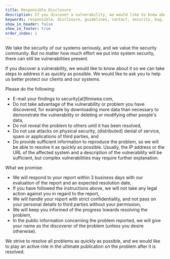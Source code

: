 ```yaml
---
title: Responsible Disclosure
description: If you discover a vulnerability, we would like to know about it so we can take steps to address it as quickly as possible. We would like to ask you to help us better protect our clients and our systems.
keywords: responsible, disclosure, guidelines, contact, security, bug, bounty, report, finnwea
show_in_header: false
show_in_footer: true
order_index: 1
---
```


We take the security of our systems seriously, and we value the security community. But no matter how much effort we put into system security, there can still be vulnerabilities present.

If you discover a vulnerability, we would like to know about it so we can take steps to address it as quickly as possible. We would like to ask you to help us better protect our clients and our systems.

Please do the following:
* E-mail your findings to security[at]finnwea.com,
* Do not take advantage of the vulnerability or problem you have discovered, for example by downloading more data than necessary to demonstrate the vulnerability or deleting or modifying other people's data,
* Do not reveal the problem to others until it has been resolved,
* Do not use attacks on physical security, (distributed) denial of service, spam or applications of third parties, and
* Do provide sufficient information to reproduce the problem, so we will be able to resolve it as quickly as possible. Usually, the IP address or the URL of the affected system and a description of the vulnerability will be sufficient, but complex vulnerabilities may require further explanation.

What we promise:
* We will respond to your report within 3 business days with our evaluation of the report and an expected resolution date,
* If you have followed the instructions above, we will not take any legal action against you in regard to the report,
* We will handle your report with strict confidentiality, and not pass on your personal details to third parties without your permission,
* We will keep you informed of the progress towards resolving the problem,
* In the public information concerning the problem reported, we will give your name as the discoverer of the problem (unless you desire otherwise).

We strive to resolve all problems as quickly as possible, and we would like to play an active role in the ultimate publication on the problem after it is resolved.
